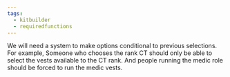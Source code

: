 ```yaml
---
tags:
  - kitbuilder
  - requiredfunctions
---
```

We will need a system to make options conditional to previous selections. For example, Someone who chooses the rank CT should only be able to select the vests available to the CT rank. And people running the medic role should be forced to run the medic vests.